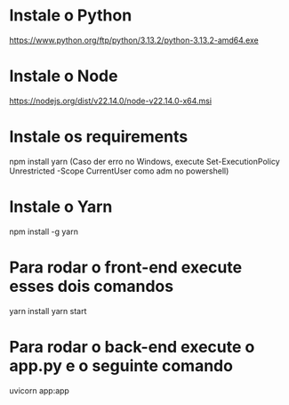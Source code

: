 # Instale o Python

https://www.python.org/ftp/python/3.13.2/python-3.13.2-amd64.exe

# Instale o Node

https://nodejs.org/dist/v22.14.0/node-v22.14.0-x64.msi

# Instale os requirements

npm install yarn (Caso der erro no Windows, execute Set-ExecutionPolicy Unrestricted -Scope CurrentUser como adm no powershell)

# Instale o Yarn

npm install -g yarn

# Para rodar o front-end execute esses dois comandos

yarn install
yarn start

# Para rodar o back-end execute o app.py e o seguinte comando

uvicorn app:app

